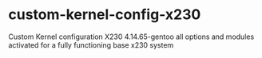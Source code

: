 # custom-kernel-config-x230
Custom Kernel configuration X230 4.14.65-gentoo
all options and modules activated for a fully functioning base x230 system
